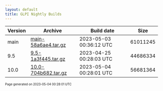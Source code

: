 ```yaml
---
layout: default
title: GLPI Nightly Builds
---
```


Version|Archive|Build date|Size
---|---|---|---
main|[main-58a6ae4.tar.gz](main-58a6ae4.tar.gz)|2023-05-03 00:36:12 UTC|61011245
9.5|[9.5-1a3f445.tar.gz](9.5-1a3f445.tar.gz)|2023-04-25 00:28:03 UTC|44686334
10.0|[10.0-704b682.tar.gz](10.0-704b682.tar.gz)|2023-05-04 00:28:01 UTC|56681364

<font size="1">Page generated on 2023-05-04 00:28:01 UTC</font>
